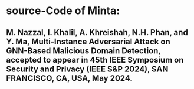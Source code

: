 # source-Code of Minta:
## M. Nazzal, I. Khalil, A. Khreishah, N.H. Phan, and Y. Ma, Multi-Instance Adversarial Attack on GNN-Based Malicious Domain Detection, accepted to appear in 45th IEEE Symposium on Security and Privacy (IEEE S&P 2024), SAN FRANCISCO, CA, USA, May 2024.
